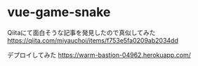 # vue-game-snake

Qiitaにて面白そうな記事を発見したので真似してみた<br>
https://qiita.com/miyauchoi/items/f753e5fa0209ab2034dd

デプロイしてみた
https://warm-bastion-04962.herokuapp.com/
